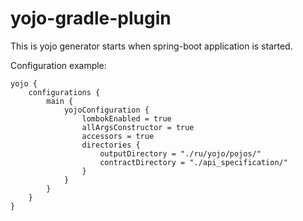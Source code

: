 # yojo-gradle-plugin
This is yojo generator starts when spring-boot application is started.

Configuration example:

```
yojo {
    configurations {
        main {
            yojoConfiguration {
                lombokEnabled = true
                allArgsConstructor = true
                accessors = true
                directories {
                    outputDirectory = "./ru/yojo/pojos/"
                    contractDirectory = "./api_specification/"
                }
            }
        }
    }
}
```